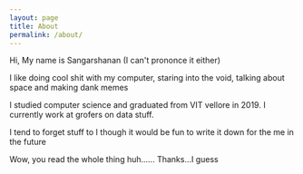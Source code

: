 ```yaml
---
layout: page
title: About
permalink: /about/
---
```


Hi, My name is Sangarshanan  (I can't prononce it either)

I like doing cool shit with my computer, staring into the void, talking about space and making dank memes 

I studied computer science and graduated from VIT vellore in 2019. I currently work at grofers on data stuff. 

I tend to forget stuff to I though it would be fun to write it down for the me in the future 

Wow, you read the whole thing huh...... Thanks...I guess 